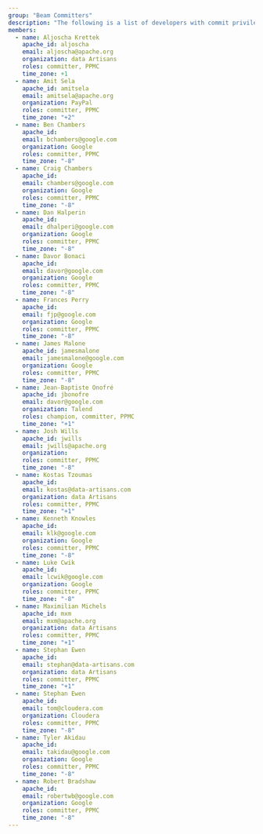 ```yaml
---
group: "Beam Committers"
description: "The following is a list of developers with commit privileges that have directly contributed to the project in one way or another."
members:
  - name: Aljoscha Krettek
    apache_id: aljoscha
    email: aljoscha@apache.org
    organization: data Artisans
    roles: committer, PPMC
    time_zone: +1
  - name: Amit Sela
    apache_id: amitsela
    email: amitsela@apache.org
    organization: PayPal
    roles: committer, PPMC
    time_zone: "+2"
  - name: Ben Chambers
    apache_id:
    email: bchambers@google.com
    organization: Google
    roles: committer, PPMC
    time_zone: "-8"
  - name: Craig Chambers
    apache_id:
    email: chambers@google.com
    organization: Google
    roles: committer, PPMC
    time_zone: "-8"
  - name: Dan Halperin
    apache_id:
    email: dhalperi@google.com
    organization: Google
    roles: committer, PPMC
    time_zone: "-8"
  - name: Davor Bonaci
    apache_id:
    email: davor@google.com
    organization: Google
    roles: committer, PPMC
    time_zone: "-8"
  - name: Frances Perry
    apache_id:
    email: fjp@google.com
    organization: Google
    roles: committer, PPMC
    time_zone: "-8"
  - name: James Malone
    apache_id: jamesmalone
    email: jamesmalone@google.com
    organization: Google
    roles: committer, PPMC
    time_zone: "-8"
  - name: Jean-Baptiste Onofré
    apache_id: jbonofre
    email: davor@google.com
    organization: Talend
    roles: champion, committer, PPMC
    time_zone: "+1"
  - name: Josh Wills
    apache_id: jwills
    email: jwills@apache.org
    organization:
    roles: committer, PPMC
    time_zone: "-8"
  - name: Kostas Tzoumas
    apache_id:
    email: kostas@data-artisans.com
    organization: data Artisans
    roles: committer, PPMC
    time_zone: "+1"
  - name: Kenneth Knowles
    apache_id:
    email: klk@google.com
    organization: Google
    roles: committer, PPMC
    time_zone: "-8"
  - name: Luke Cwik
    apache_id:
    email: lcwik@google.com
    organization: Google
    roles: committer, PPMC
    time_zone: "-8"
  - name: Maximilian Michels
    apache_id: mxm
    email: mxm@apache.org
    organization: data Artisans
    roles: committer, PPMC
    time_zone: "+1"
  - name: Stephan Ewen
    apache_id:
    email: stephan@data-artisans.com
    organization: data Artisans
    roles: committer, PPMC
    time_zone: "+1"
  - name: Stephan Ewen
    apache_id:
    email: tom@cloudera.com
    organization: Cloudera
    roles: committer, PPMC
    time_zone: "-8"
  - name: Tyler Akidau
    apache_id:
    email: takidau@google.com
    organization: Google
    roles: committer, PPMC
    time_zone: "-8"
  - name: Robert Bradshaw
    apache_id:
    email: robertwb@google.com
    organization: Google
    roles: committer, PPMC
    time_zone: "-8"
---
```

